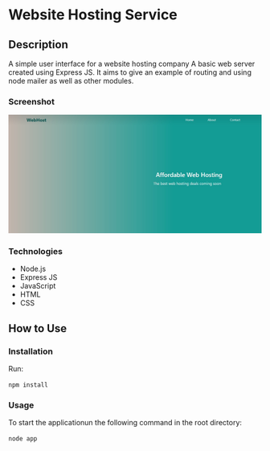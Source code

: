 # Website Hosting Service

## Description

A simple user interface for a website hosting company
A basic web server created using Express JS. It aims to give an example of routing and using node mailer as well as other modules.

### Screenshot

![](public/img/web-host-screenshot.jpg)

### Technologies

- Node.js
- Express JS
- JavaScript
- HTML
- CSS

## How to Use

### Installation

Run:

`npm install`

### Usage

To start the applicationun the following command in the root directory:

`node app`
